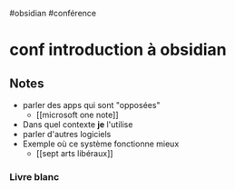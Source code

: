 #obsidian #conférence 
# conf introduction à obsidian

## Notes

 - parler des apps qui sont "opposées"
     - [[microsoft one note]]
 - Dans quel contexte **je** l'utilise
 - parler d'autres logiciels
 - Exemple où ce système fonctionne mieux
     - [[sept arts libéraux]]

### Livre blanc



